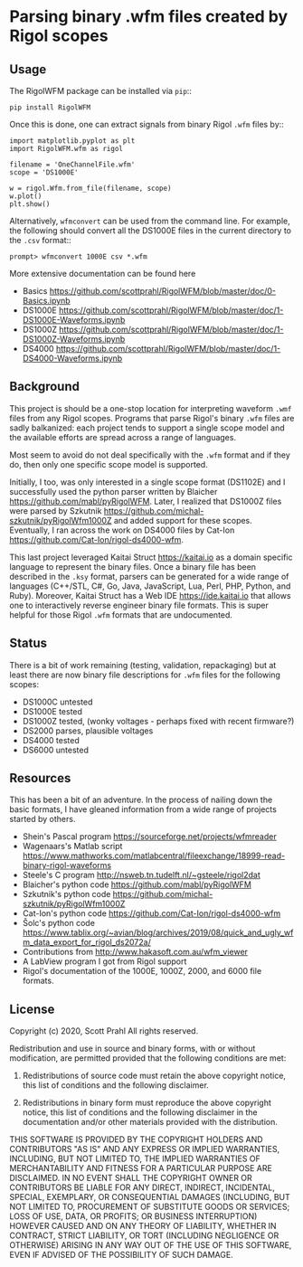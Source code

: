 # Parsing binary .wfm files created by Rigol scopes

## Usage

The RigolWFM package can be installed via `pip`::

    pip install RigolWFM

Once this is done, one can extract signals from binary Rigol `.wfm` files by::

    import matplotlib.pyplot as plt
    import RigolWFM.wfm as rigol

    filename = 'OneChannelFile.wfm'
    scope = 'DS1000E'

    w = rigol.Wfm.from_file(filename, scope)
    w.plot()
    plt.show()
    
Alternatively, `wfmconvert` can be used from the command line.  For example, the following should convert all the DS1000E files in the current directory to the `.csv` format::

    prompt> wfmconvert 1000E csv *.wfm

More extensive documentation can be found here

* Basics <https://github.com/scottprahl/RigolWFM/blob/master/doc/0-Basics.ipynb>
* DS1000E <https://github.com/scottprahl/RigolWFM/blob/master/doc/1-DS1000E-Waveforms.ipynb>
* DS1000Z <https://github.com/scottprahl/RigolWFM/blob/master/doc/1-DS1000Z-Waveforms.ipynb>
* DS4000 <https://github.com/scottprahl/RigolWFM/blob/master/doc/1-DS4000-Waveforms.ipynb>

## Background

This project is should be a one-stop location for interpreting waveform `.wmf` files from any Rigol scopes.  Programs that parse Rigol's binary `.wfm` files are sadly balkanized: each project tends to support a single scope model and the available efforts are spread across a range of languages.

Most seem to avoid do not deal specifically with the `.wfm` format and if they do, then only one specific scope model is supported.

Initially, I too, was only interested in a single scope format (DS1102E) and I successfully used the python parser written by Blaicher <https://github.com/mabl/pyRigolWFM>.  Later, I realized that DS1000Z files were parsed by Szkutnik  <https://github.com/michal-szkutnik/pyRigolWfm1000Z> and added support for these scopes.  Eventually, I ran across the work on DS4000 files by Cat-Ion <https://github.com/Cat-Ion/rigol-ds4000-wfm>.

This last project leveraged Kaitai Struct <https://kaitai.io> as a domain specific language to represent the binary files.  Once a binary file has been described in the `.ksy` format, parsers can be generated for a wide range of languages (C++/STL, C#, Go, Java, JavaScript, Lua, Perl, PHP, Python, and Ruby).  Moreover, Kaitai Struct has a Web IDE <https://ide.kaitai.io> that allows one to interactively reverse engineer binary file formats.  This is super helpful for those Rigol `.wfm` formats that are undocumented.


## Status

There is a bit of work remaining (testing, validation, repackaging) but at least there are now binary file descriptions for `.wfm` files for the following scopes:

* DS1000C untested
* DS1000E tested
* DS1000Z tested, (wonky voltages - perhaps fixed with recent firmware?)
* DS2000 parses, plausible voltages
* DS4000 tested
* DS6000 untested

## Resources

This has been a bit of an adventure.  In the process of nailing down the basic formats, I have gleaned information from a wide range of projects started by others.

* Shein's Pascal program <https://sourceforge.net/projects/wfmreader>
* Wagenaars's Matlab script <https://www.mathworks.com/matlabcentral/fileexchange/18999-read-binary-rigol-waveforms>
* Steele's C program <http://nsweb.tn.tudelft.nl/~gsteele/rigol2dat>
* Blaicher's python code <https://github.com/mabl/pyRigolWFM>
* Szkutnik's python code <https://github.com/michal-szkutnik/pyRigolWfm1000Z>
* Cat-Ion's python code <https://github.com/Cat-Ion/rigol-ds4000-wfm>
* Šolc's python code <https://www.tablix.org/~avian/blog/archives/2019/08/quick_and_ugly_wfm_data_export_for_rigol_ds2072a/>
* Contributions from <http://www.hakasoft.com.au/wfm_viewer>
* A LabView program I got from Rigol support
* Rigol's documentation of the 1000E, 1000Z, 2000, and 6000 file formats.

## License

Copyright (c) 2020, Scott Prahl
All rights reserved.

Redistribution and use in source and binary forms, with or without modification, are permitted provided that the following conditions are met:

1. Redistributions of source code must retain the above copyright notice, this list of conditions and the following disclaimer.

2. Redistributions in binary form must reproduce the above copyright notice, this list of conditions and the following disclaimer in the documentation and/or other materials provided with the distribution.

THIS SOFTWARE IS PROVIDED BY THE COPYRIGHT HOLDERS AND CONTRIBUTORS "AS IS" AND ANY EXPRESS OR IMPLIED WARRANTIES, INCLUDING, BUT NOT LIMITED TO, THE IMPLIED WARRANTIES OF MERCHANTABILITY AND FITNESS FOR A PARTICULAR PURPOSE ARE DISCLAIMED. IN NO EVENT SHALL THE COPYRIGHT OWNER OR CONTRIBUTORS BE LIABLE FOR ANY DIRECT, INDIRECT, INCIDENTAL, SPECIAL, EXEMPLARY, OR CONSEQUENTIAL DAMAGES (INCLUDING, BUT NOT LIMITED TO, PROCUREMENT OF SUBSTITUTE GOODS OR SERVICES; LOSS OF USE, DATA, OR PROFITS; OR BUSINESS INTERRUPTION) HOWEVER CAUSED AND ON ANY THEORY OF LIABILITY, WHETHER IN CONTRACT, STRICT LIABILITY, OR TORT (INCLUDING NEGLIGENCE OR OTHERWISE) ARISING IN ANY WAY OUT OF THE USE OF THIS SOFTWARE, EVEN IF ADVISED OF THE POSSIBILITY OF SUCH DAMAGE.
